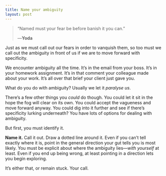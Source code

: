 ```yaml
---
title: Name your ambiguity
layout: post
---
```


> “Named must your fear be before banish it you can.”
>
> —**Yoda**

Just as we must call out our fears in order to vanquish them, so too must we call out the ambiguity in front of us if we are to move forward with specificity.

We encounter ambiguity all the time. It’s in the email from your boss. It’s in your homework assignment. It’s in that comment your colleague made about your work. It’s all over that brief your client just gave you.

What do you do with ambiguity? Usually we let it *paralyse us*.

There’s a few other things you *could* do though. You could let it sit in the hope the fog will clear on its own. You could accept the vagueness and move forward anyway. You could dig into it further and see if there’s specificity lurking underneath? You have lots of options for dealing with ambiguity.

But first, you must identify it.

**Name it.** Call it out. Draw a dotted line around it. Even if you can’t tell exactly where it is, point in the general direction your gut tells you is most likely. You must be explicit about where the ambiguity lies—*with yourself* at least. Even if you end up being wrong, at least pointing in a direction lets you begin exploring.

It’s either that, or remain stuck. Your call.
